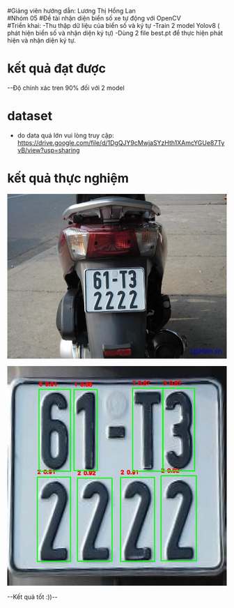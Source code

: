 #Giảng viên hướng dẫn: Lương Thị Hồng Lan<br>
#Nhóm 05
#Đề tài nhận diện biển số xe tự động với OpenCV<br>
#Triển khai:
-Thu thập dữ liệu của biển số và ký tự
-Train 2 model Yolov8 ( phát hiện biển số và nhận diện ký tự)
-Dùng 2 file best.pt để thực hiện phát hiện và nhận diện ký tự.

# kết quả đạt được
--Độ chính xác tren 90% đối với 2 model
# dataset 
- do data quá lớn vui lòng truy cập: https://drive.google.com/file/d/1DgQJY9cMwjaSYzHth1XAmcYGUe87TyvB/view?usp=sharing
# kết quả thực nghiệm
![Ảnh đầu vào](test_img_video/images/1.jpg "Ảnh dầu vào")

![ảnh nhận diện](output_img_video/output_img/plate_1/plate_1_chars.jpg "Ảnh nhận diện")

--Kết quả tốt :))--
